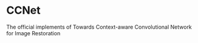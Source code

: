 # CCNet
The official implements of Towards Context-aware Convolutional Network for Image Restoration
